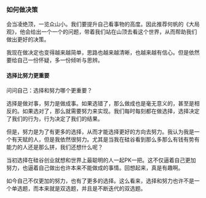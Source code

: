 ### 如何做决策

会当凌绝顶，一览众山小。我们要提升自己看事物的高度。因此推荐何帆的《大局观》，他会给出一个一个的问题，带着我们站在山顶去看这个世界，从而帮助我们做出更好的决策。

我现在做决定也变得越来越简单，思路也越来越清晰，也越来越有信心。但是依然要给自己一份怀疑，多一份倾听与思辨。

#### 选择比努力更重要

问问自己：选择和努力哪个更重要？

选择是做对事，努力是做成事。如果选错了，那么做成也是毫无意义的，甚至是相反的。如果选对了，那么就需要努力来实现。我们每时每刻都在做选择，选择决定了我们的行为，行为决定了我们的结果。

但是，努力是为了有更多的选择，从而才能选择更好的方向去努力。我认为我是一个有天赋的人，但是我依然很努力。尤其是当我在硅谷看到那么多那么有钱有势有能力的人还是那么拼，我们还想什么呢？

当初选择在硅谷创业就想和世界上最聪明的人一起PK一把。这不仅逼着自己更加努力，也逼着自己做出也许本来不能做成的事情。回想起来，真是有趣啊。

如今自己不仅更加的努力，也有了更多的选择。这么看来，选择和努力也许不是一个单选题，而本来就是双选题，并且是不断迭代的双选题。
